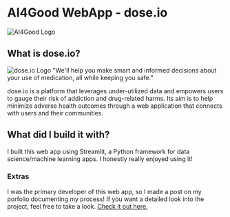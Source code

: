 # AI4Good WebApp - dose.io
![AI4Good Logo](https://www.ai4goodlab.com/wp-content/uploads/2022/03/ai4goodlab-og-1.jpg)

## What is dose.io?
![dose.io Logo](https://www.ai4goodlab.com/wp-content/uploads/2022/06/dose-io.jpg)
"We'll help you make smart and informed decisions about your use of medication, all while keeping you safe."

dose.io is a platform that leverages under-utilized data and empowers users to gauge their risk of addiction and drug-related harms. Its aim is to help minimize adverse health outcomes through a web application that connects with users and their communities.

## What did I build it with?
I built this web app using Streamlit, a Python framework for data science/machine learning apps. I honestly really enjoyed using it!

### Extras
I was the primary developer of this web app, so I made a post on my porfolio documenting my process! If you want a detailed look into the project, feel free to take a look.
[Check it out here.](https://uxfol.io/p/kellyowenya/doseio)
